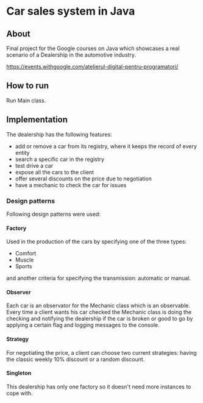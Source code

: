 # Car sales system in Java

## About

Final project for the Google courses on Java which showcases a real scenario of a Dealership in the automotive industry.

https://events.withgoogle.com/atelierul-digital-pentru-programatori/

## How to run
Run Main class.

## Implementation

The dealership has the following features:
- add or remove a car from its registry, where it keeps the record of every entity
- search a specific car in the registry
- test drive a car 
- expose all the cars to the client
- offer several discounts on the price due to negotiation
- have a mechanic to check the car for issues

### Design patterns

Following design patterns were used:
#### Factory

Used in the production of the cars by specifying one of the three types:
- Comfort 
- Muscle
- Sports

and another criteria for specifying the transmission: automatic or manual.
 
#### Observer

Each car is an observator for the Mechanic class which is an observable. Every time a client wants his car checked the Mechanic class is doing the checking and notifying the dealership if the car is broken or good to go by applying a certain flag and logging messages to the console.

#### Strategy

For negotiating the price, a client can choose two current strategies: having the classic weekly 10% discount or a random discount.

#### Singleton

This dealership has only one factory so it doesn't need more instances to cope with.